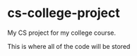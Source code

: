 # cs-college-project
My CS project for my college course.

This is where all of the code will be stored
